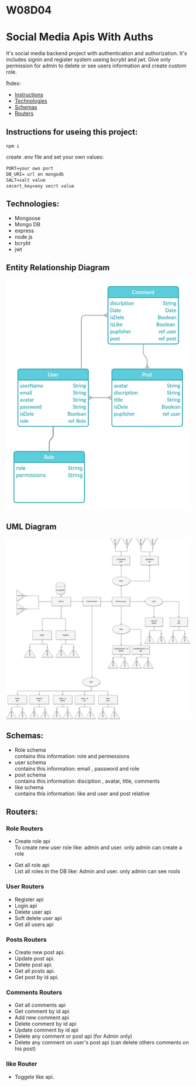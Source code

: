 # W08D04
# Social Media Apis With Auths
It's social media backend project with authentication and authorization. It's includes signin and register system useing bcrybt and jwt. Give only permission for admin to delete or see users information and create custom role.

ّIndex:
* [Instructions](#Instructions)
* [Technologies](#technologies)
* [Schemas](#Schemas)
* [Routers](#Routers)

## Instructions for useing this project:
```
npm i  
 ```
create .env file and set your own values:
```
PORT=your own port
DB_URI= url on mongodb
SALT=salt value
secert_key=any secrt value
```

## Technologies:
* Mongoose
* Mongo DB
* express
* node js
* bcrybt
* jwt


## Entity Relationship Diagram
![entity relationship diagram](https://github.com/Suha-AlHumaid/W08D04/blob/main/img/digram.jpg)

## UML Diagram
![URM ](https://github.com/Suha-AlHumaid/W08D03/blob/main/img/uml.jpg)

## Schemas:
 * Role schema
    <br>  contains this information: role and permessions
 * user schema
   <br>  contains this information: email , password and role
 * post schema
    <br> contains this information: disciption , avatar, title, comments
* like schema
    <br> contains this information: like and user and post relative 

 ## Routers:
### Role Routers

 * Create role api
      <br> To create new user role like: admin and user.
      only admin can create a role
      
 * Get all role api
      <br> List all roles in the DB like: Admin and user.
      only admin can see rools

        
 ### User Routers
   * Register api
   * Login api
   * Delete user api
   * Soft delete user api
   * Get all users api

          
          
 ### Posts Routers 
   * Create new post api.
   * Update post api.
   * Delete post api.
   * Get all posts api.
   * Get post by id api.

 ### Comments Routers
   * Get all comments api
   * Get comment by id api
   * Add new comment api
   * Delete comment by id api 
   * Update comment by id api 
   * Delete any comment or post api  (for Admin only)
   * Delete any comment on user's post api (can delete others comments on his post)

          
          
 ### like Router 
   * Toggele like api.


   
